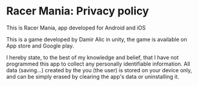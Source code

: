 # Racer Mania: Privacy policy
This is Racer Mania, app developed for Android and iOS

This is a game developed by Damir Alic in unity, the game is available on App store and Google play.

I hereby state, to the best of my knowledge and belief, that I have not programmed this app to collect any personally identifiable information. All data (saving...) created by the you (the user) is stored on your device only, and can be simply erased by clearing the app's data or uninstalling it.
